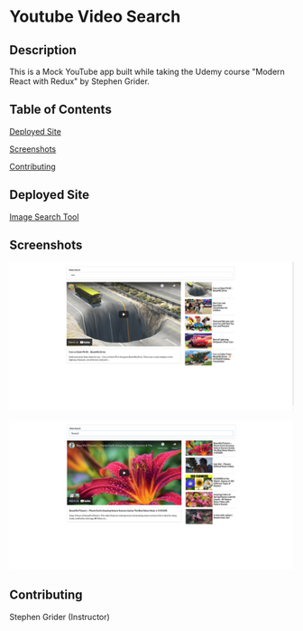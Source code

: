 # Youtube Video Search

## Description

This is a Mock YouTube app built while taking the Udemy course "Modern React with Redux" by Stephen Grider.

## Table of Contents
[Deployed Site](https://github.com/sranson/videoSearch#deployed-site)

[Screenshots](https://github.com/sranson/videoSearch#Screenshots)

[Contributing](https://github.com/sranson/videoSearch#Contributing)


## Deployed Site
[Image Search Tool](https://sranson.github.io/https://sranson.github.io/videoSearch//)

## Screenshots

![Screenshot](public/screenshot1.png) 

![Screenshot](public/screenshot2.png) 


## Contributing

Stephen Grider (Instructor)

